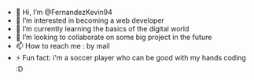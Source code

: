 - 👋 Hi, I’m @FernandezKevin94
- 👀 I’m interested in becoming a web developer
- 🌱 I’m currently learning the basics of the digital world
- 💞️ I’m looking to collaborate on some big project in the future
- 📫 How to reach me : by mail 
- ⚡ Fun fact: i'm a soccer player who can be good with my hands coding :D

<!---
FernandezKevin94/FernandezKevin94 is a ✨ special ✨ repository because its `README.md` (this file) appears on your GitHub profile.
You can click the Preview link to take a look at your changes.
--->

